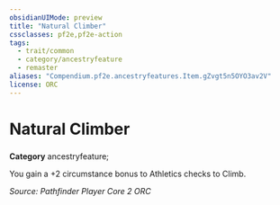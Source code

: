 ```yaml
---
obsidianUIMode: preview
title: "Natural Climber"
cssclasses: pf2e,pf2e-action
tags:
  - trait/common
  - category/ancestryfeature
  - remaster
aliases: "Compendium.pf2e.ancestryfeatures.Item.gZvgt5n5OYO3av2V"
license: ORC
---
```

# Natural Climber

### 

**Category** ancestryfeature; 




You gain a +2 circumstance bonus to Athletics checks to Climb.

*Source: Pathfinder Player Core 2*
*ORC*
